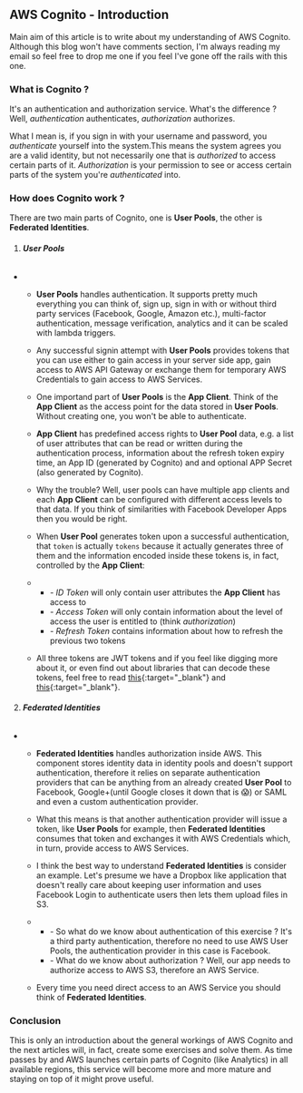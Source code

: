 ## AWS Cognito - Introduction

Main aim of this article is to write about my understanding of AWS Cognito. Although this blog won't have comments section, I'm always reading my email so feel free to drop me one if you feel I've gone off the rails with this one.

### What is Cognito ? 
It's an authentication and authorization service. What's the difference ? Well, *authentication* authenticates, *authorization* authorizes. 

What I mean is, if you sign in with your username and password, you *authenticate* yourself into the system.This means the system agrees you are a valid identity, but not necessarily one that is *authorized* to access certain parts of it. *Authorization* is your permission to see or access certain parts of the system you're *authenticated* into.

### How does Cognito work ? 

There are two main parts of Cognito, one is **User Pools**, the other is **Federated Identities**. 
1. ###### **User Pools**
  - 
    - **User Pools** handles authentication. It supports pretty much everything you can think of, sign up, sign in with or without third party services (Facebook, Google, Amazon etc.), multi-factor authentication, message verification, analytics and it can be scaled with lambda triggers.

    - Any successful signin attempt with **User Pools** provides tokens that you can use either to gain access in your server side app, gain access to AWS API Gateway or exchange them for temporary AWS Credentials to gain access to AWS Services.

    - One importand part of **User Pools** is the **App Client**. Think of the **App Client** as the access point for the data stored in **User Pools**. Without creating one, you won't be able to authenticate. 

    - **App Client** has predefined access rights to **User Pool** data, e.g. a list of user attributes that can be read or written during the authentication process, information about the refresh token expiry time, an App ID (generated by Cognito) and and optional APP Secret (also generated by Cognito). 

    - Why the trouble? Well, user pools can have multiple app clients and each **App Client** can be configured with different access levels to that data. If you think of similarities with Facebook Developer Apps then you would be right. 

    - When **User Pool** generates token upon a successful authentication, that `token` is actually `tokens` because it actually generates three of them and the information encoded inside these tokens is, in fact, controlled by the **App Client**:
    -
      - \- *ID Token* will only contain user attributes the **App Client** has access to
      - \- *Access Token* will only contain information about the level of access the user is entitled to (think *authorization*)
      - \- *Refresh Token* contains information about how to refresh the previous two tokens

    - All three tokens are JWT tokens and if you feel like digging more about it, or even find out about libraries that can decode these tokens, feel free to read [this](https://openid.net/specs/openid-connect-core-1_0.html){:target="_blank"} and [this](https://openid.net/developers/jwt/){:target="_blank"}.

2. ###### **Federated Identities**
  - 
    - **Federated Identities** handles authorization inside AWS. This component stores identity data in identity pools and doesn't support authentication, therefore it relies on separate authentication providers that can be anything from an already created **User Pool** to Facebook, Google+(until Google closes it down that is :scream:) or SAML and even a custom authentication provider. 
  
    - What this means is that another authentication provider will issue a token, like **User Pools** for example, then **Federated Identities** consumes that token and exchanges it with AWS Credentials which, in turn, provide access to AWS Services. 

    - I think the best way to understand **Federated Identities** is consider an example. Let's presume we have a Dropbox like application that doesn't really care about keeping user information and uses Facebook Login to authenticate users then lets them upload files in S3.
    -
      - \- So what do we know about authentication of this exercise ? It's a third party authentication, therefore no need to use AWS User Pools, the authentication provider in this case is Facebook.  
      - \- What do we know about authorization ? Well, our app needs to authorize access to AWS S3, therefore an AWS Service. 

    - Every time you need direct access to an AWS Service you should think of **Federated Identities**.


### Conclusion
This is only an introduction about the general workings of AWS Cognito and the next articles will, in fact, create some exercises and solve them. As time passes by and AWS launches certain parts of Cognito (like Analytics) in all available regions, this service will become more and more mature and staying on top of it might prove useful. 

  
